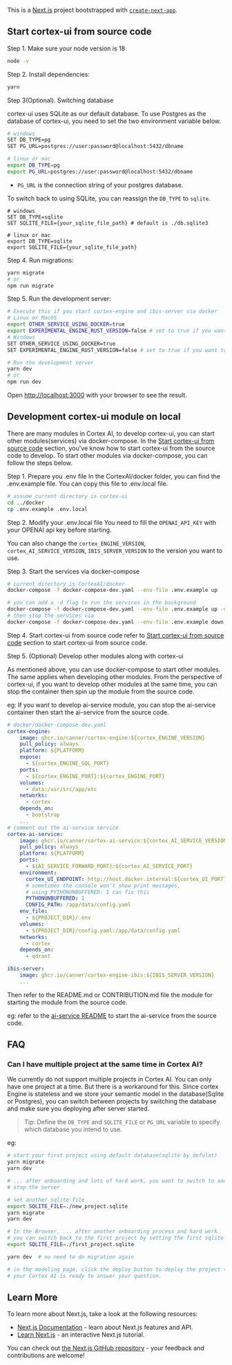 This is a [Next.js](https://nextjs.org/) project bootstrapped with [`create-next-app`](https://github.com/vercel/next.js/tree/canary/packages/create-next-app).

## Start cortex-ui from source code

Step 1. Make sure your node version is 18
```bash
node -v
```

Step 2. Install dependencies:

```bash
yarn 
```

Step 3(Optional). Switching database

cortex-ui uses SQLite as our default database. To use Postgres as the database of cortex-ui, you need to set the two environment variable below.

```bash
# windows
SET DB_TYPE=pg
SET PG_URL=postgres://user:password@localhost:5432/dbname 

# linux or mac
export DB_TYPE=pg
export PG_URL=postgres://user:password@localhost:5432/dbname
```
-  `PG_URL` is the connection string of your postgres database.

To switch back to using SQLite, you can reassign the `DB_TYPE` to `sqlite`.
```
# windows
SET DB_TYPE=sqlite
SET SQLITE_FILE={your_sqlite_file_path} # default is ./db.sqlite3

# linux or mac
export DB_TYPE=sqlite
export SQLITE_FILE={your_sqlite_file_path}
```

Step 4. Run migrations:

```bash
yarn migrate
# or
npm run migrate
```


Step 5. Run the development server:

```bash
# Execute this if you start cortex-engine and ibis-server via docker
# Linux or MacOS
export OTHER_SERVICE_USING_DOCKER=true
export EXPERIMENTAL_ENGINE_RUST_VERSION=false # set to true if you want to use the experimental Rust version of the cortex Engine
# Windows
SET OTHER_SERVICE_USING_DOCKER=true
SET EXPERIMENTAL_ENGINE_RUST_VERSION=false # set to true if you want to use the experimental Rust version of the cortex Engine

# Run the development server
yarn dev
# or
npm run dev
```

Open [http://localhost:3000](http://localhost:3000) with your browser to see the result.


## Development cortex-ui module on local
There are many modules in Cortex AI, to develop cortex-ui, you can start other modules(services) via docker-compose.
In the [Start cortex-ui from source code](#Start-cortex-ui-from-source-code) section, you've know how to start cortex-ui from the source code to develop.
To start other modules via docker-compose, you can follow the steps below.

Step 1. Prepare you .env file
In the CortexAI/docker folder, you can find the .env.example file. You can copy this file to .env.local file.

```bash
# assume current directory is cortex-ui
cd ../docker
cp .env.example .env.local
```
Step 2. Modify your .env.local file
You need to fill the `OPENAI_API_KEY` with your OPENAI api key before starting.

You can also change the `cortex_ENGINE_VERSION`, `cortex_AI_SERVICE_VERSION`, `IBIS_SERVER_VERSION` to the version you want to use.


Step 3. Start the services via docker-compose
```bash
# current directory is CortexAI/docker
docker-compose -f docker-compose-dev.yaml --env-file .env.example up

# you can add a -d flag to run the services in the background
docker-compose -f docker-compose-dev.yaml --env-file .env.example up -d
# then stop the services via
docker-compose -f docker-compose-dev.yaml --env-file .env.example down
```

Step 4. Start cortex-ui from source code
refer to [Start cortex-ui from source code](#Start-cortex-ui-from-source-code) section to start cortex-ui from source code.

Step 5. (Optional) Develop other modules along with cortex-ui

As mentioned above, you can use docker-compose to start other modules. The same applies when developing other modules.
From the perspective of cortex-ui, if you want to develop other modules at the same time, you can stop the container then spin up the module from the source code.

eg: If you want to develop ai-service module, you can stop the ai-service container then start the ai-service from the source code.
```yaml
# docker/docker-compose-dev.yaml
cortex-engine:
    image: ghcr.io/canner/cortex-engine:${cortex_ENGINE_VERSION}
    pull_policy: always
    platform: ${PLATFORM}
    expose:
      - ${cortex_ENGINE_SQL_PORT}
    ports:
      - ${cortex_ENGINE_PORT}:${cortex_ENGINE_PORT}
    volumes:
      - data:/usr/src/app/etc
    networks:
      - cortex
    depends_on:
      - bootstrap
    ...
# comment out the ai-service service
cortex-ai-service:
    image: ghcr.io/canner/cortex-ai-service:${cortex_AI_SERVICE_VERSION}
    pull_policy: always
    platform: ${PLATFORM}
    ports:
      - ${AI_SERVICE_FORWARD_PORT}:${cortex_AI_SERVICE_PORT}
    environment:
      cortex_UI_ENDPOINT: http://host.docker.internal:${cortex_UI_PORT}
      # sometimes the console won't show print messages,
      # using PYTHONUNBUFFERED: 1 can fix this
      PYTHONUNBUFFERED: 1
      CONFIG_PATH: /app/data/config.yaml
    env_file:
      - ${PROJECT_DIR}/.env
    volumes:
      - ${PROJECT_DIR}/config.yaml:/app/data/config.yaml
    networks:
      - cortex
    depends_on:
      - qdrant

ibis-server:
    image: ghcr.io/canner/cortex-engine-ibis:${IBIS_SERVER_VERSION}
    ...
```
Then refer to the README.md or CONTRIBUTION.md file the module for starting the module from the source code. 

eg: refer to the [ai-service README](https://github.com/Canner/CortexAI/blob/main/cortex-ai-service/README.md#start-the-service-for-development) to start the ai-service from the source code.



## FAQ
### Can I have multiple project at the same time in Cortex AI?
We currently do not support multiple projects in Cortex AI. You can only have one project at a time.
But there is a workaround for this. Since cortex Engine is stateless and we store your semantic model in the database(Sqlite or Postgres), 
you can switch between projects by switching the database and make sure you deploying after server started.

> Tip: Define the `DB_TYPE` and `SQLITE_FILE` or `PG_URL` variable to specify which database you intend to use.

eg: 
```bash
# start your first project using default database(sqlite by defulat)
yarn migrate
yarn dev

# ... after onboarding and lots of hard work, you want to switch to another project 
# stop the server

# set another sqlite file
export SQLITE_FILE=./new_project.sqlite
yarn migrate
yarn dev

# In the Browser, ... after another onboarding process and hard work
# you can switch back to the first project by setting the first sqlite file
export SQLITE_FILE=./first_project.sqlite

yarn dev  # no need to do migration again

# in the modeling page, click the deploy button to deploy the project to the cortex-ai-service.
# your Cortex AI is ready to answer your question.
```

## Learn More

To learn more about Next.js, take a look at the following resources:

- [Next.js Documentation](https://nextjs.org/docs) - learn about Next.js features and API.
- [Learn Next.js](https://nextjs.org/learn) - an interactive Next.js tutorial.

You can check out [the Next.js GitHub repository](https://github.com/vercel/next.js/) - your feedback and contributions are welcome!